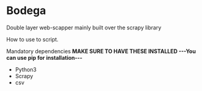 # Bodega
Double layer web-scapper mainly built over the scrapy library

How to use to script. 

Mandatory dependencies
**MAKE SURE TO HAVE THESE INSTALLED ---You can use pip for installation---**

- Python3
- Scrapy 
- csv 



